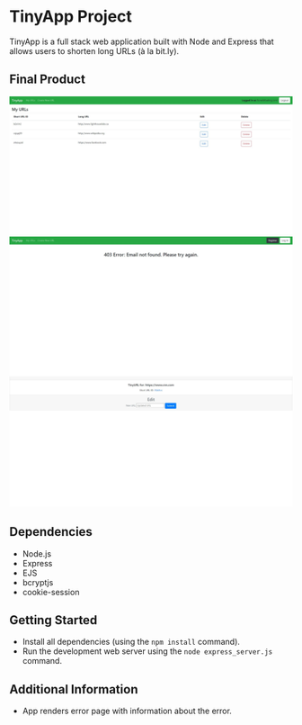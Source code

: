 # TinyApp Project

TinyApp is a full stack web application built with Node and Express that allows users to shorten long URLs (à la bit.ly).

## Final Product

![The TinyApp home page](./docs/tiny_1.jpg "TinyApp home page")
![A TinyApp error page](./docs/tiny_2.jpg "403 error page")
![The TinyApp edit URL page](./docs/tiny_3.jpg "TinyApp edit URL")

## Dependencies

- Node.js
- Express
- EJS
- bcryptjs
- cookie-session

## Getting Started

- Install all dependencies (using the `npm install` command).
- Run the development web server using the `node express_server.js` command.

## Additional Information

- App renders error page with information about the error.